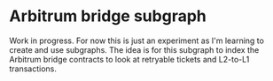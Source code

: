 # Arbitrum bridge subgraph

Work in progress. For now this is just an experiment as I'm learning to create and use subgraphs.
The idea is for this subgraph to index the Arbitrum bridge contracts to look at retryable tickets and L2-to-L1 transactions.
